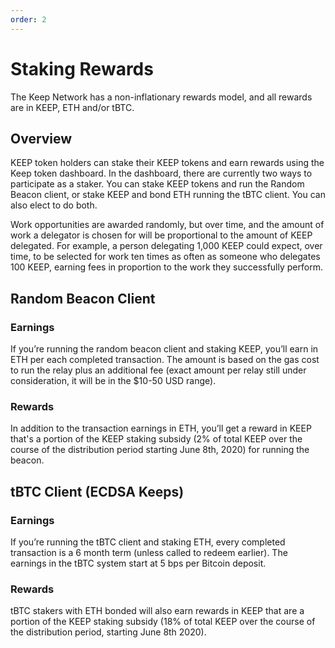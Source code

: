 ```yaml
--- 
order: 2
---
```


# Staking Rewards

The Keep Network has a non-inflationary rewards model, and all rewards are in KEEP, ETH and/or tBTC.

## Overview

KEEP token holders can stake their KEEP tokens and earn rewards using the Keep token dashboard. In the dashboard, there are currently two ways to participate as a staker. You can stake KEEP tokens and run the Random Beacon client, or stake KEEP and bond ETH running the tBTC client. You can also elect to do both.

Work opportunities are awarded randomly, but over time, and the amount of work a delegator is chosen for will be proportional to the amount of KEEP delegated. For example, a person delegating 1,000 KEEP could expect, over time, to be selected for work ten times as often as someone who delegates 100 KEEP, earning fees in proportion to the work they successfully perform.

## Random Beacon Client

### Earnings

If you’re running the random beacon client and staking KEEP, you’ll earn in ETH per each completed transaction. The amount is based on the gas cost to run the relay plus an additional fee (exact amount per relay still under consideration, it will be in the $10-50 USD range). 

### Rewards

In addition to the transaction earnings in ETH, you’ll get a reward in KEEP that's a portion of the KEEP staking subsidy (2% of total KEEP over the course of the distribution period starting June 8th, 2020) for running the beacon.

## tBTC Client (ECDSA Keeps)

### Earnings

If you’re running the tBTC client and staking ETH, every completed transaction is a 6 month term (unless called to redeem earlier). The earnings in the tBTC system start at 5 bps per Bitcoin deposit. 

### Rewards

tBTC stakers with ETH bonded will also earn rewards in KEEP that are a portion of the KEEP staking subsidy (18% of total KEEP over the course of the distribution period, starting June 8th 2020).